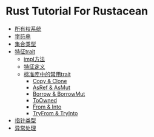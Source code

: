 # Rust Tutorial For Rustacean

- [所有权系统](ownership/summary.md)
- [字符串]()
- [集合类型]()
- [特征trait](trait/summary.md)
    - [impl方法](trait/impl.md)
    - [特征定义](trait/trait.md)
    - [标准库中的常用trait](trait/common/summary.md)
        - [Copy & Clone](trait/common/Copy_Clone.md)
        - [AsRef & AsMut](trait/common/AsRef_AsMut.md)
        - [Borrow & BorrowMut](trait/common/Borrow_BorrowMut.md)
        - [ToOwned](trait/common/ToOwned.md)
        - [From & Into](trait/common/From_Into.md)
        - [TryFrom & TryInto](trait/common/TryFrom_TryInto.md)
- [指针类型](pointer/summary.md)
- [异常处理]()